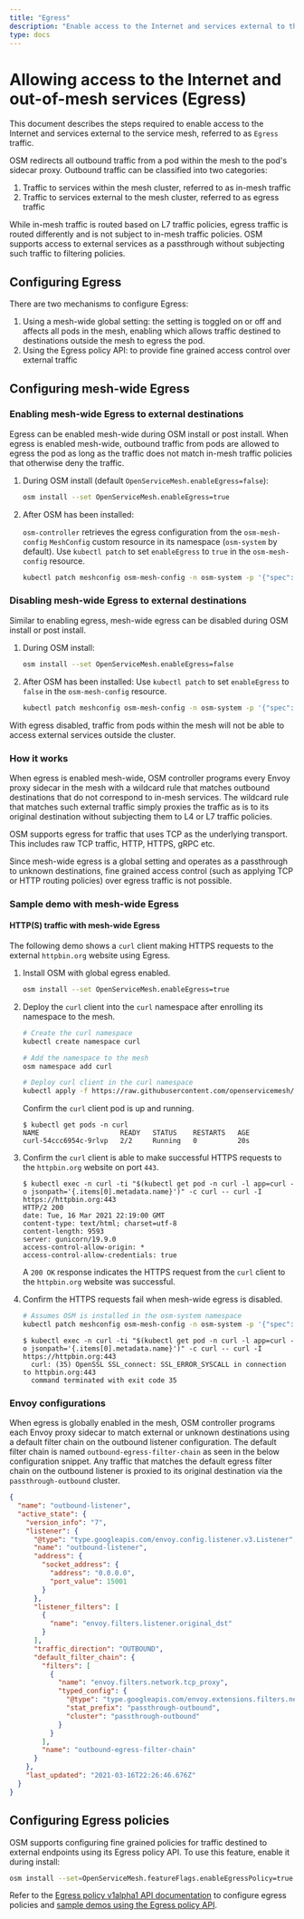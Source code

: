 ```yaml
---
title: "Egress"
description: "Enable access to the Internet and services external to the service mesh."
type: docs
---
```


# Allowing access to the Internet and out-of-mesh services (Egress)

This document describes the steps required to enable access to the Internet and services external to the service mesh, referred to as `Egress` traffic.

OSM redirects all outbound traffic from a pod within the mesh to the pod's sidecar proxy. Outbound traffic can be classified into two categories:

1. Traffic to services within the mesh cluster, referred to as in-mesh traffic
2. Traffic to services external to the mesh cluster, referred to as egress traffic

While in-mesh traffic is routed based on L7 traffic policies, egress traffic is routed differently and is not subject to in-mesh traffic policies. OSM supports access to external services as a passthrough without subjecting such traffic to filtering policies.


## Configuring Egress

There are two mechanisms to configure Egress:

1. Using a mesh-wide global setting: the setting is toggled on or off and affects all pods in the mesh, enabling which allows traffic destined to destinations outside the mesh to egress the pod.
2. Using the Egress policy API: to provide fine grained access control over external traffic


## Configuring mesh-wide Egress

### Enabling mesh-wide Egress to external destinations
Egress can be enabled mesh-wide during OSM install or post install. When egress is enabled mesh-wide, outbound traffic from pods are allowed to egress the pod as long as the traffic does not match in-mesh traffic policies that otherwise deny the traffic.

1. During OSM install (default `OpenServiceMesh.enableEgress=false`):
    ```bash
    osm install --set OpenServiceMesh.enableEgress=true
    ```

2. After OSM has been installed:

	`osm-controller` retrieves the egress configuration from the `osm-mesh-config` `MeshConfig` custom resource in its namespace (`osm-system` by default). Use `kubectl patch` to set `enableEgress` to `true` in the `osm-mesh-config` resource.
    ```bash
    kubectl patch meshconfig osm-mesh-config -n osm-system -p '{"spec":{"traffic":{"enableEgress":true}}}'c--type=merge
    ```

### Disabling mesh-wide Egress to external destinations
Similar to enabling egress, mesh-wide egress can be disabled during OSM install or post install.

1. During OSM install:
    ```bash
    osm install --set OpenServiceMesh.enableEgress=false
    ```

2. After OSM has been installed:
	Use `kubectl patch` to set `enableEgress` to `false` in the `osm-mesh-config` resource.
    ```bash
    kubectl patch meshconfig osm-mesh-config -n osm-system -p '{"spec":{"traffic":{"enableEgress":false}}}'  --type=merge
    ```

With egress disabled, traffic from pods within the mesh will not be able to access external services outside the cluster.

### How it works
When egress is enabled mesh-wide, OSM controller programs every Envoy proxy sidecar in the mesh with a wildcard rule that matches outbound destinations that do not correspond to in-mesh services. The wildcard rule that matches such external traffic simply proxies the traffic as is to its original destination without subjecting them to L4 or L7 traffic policies.

OSM supports egress for traffic that uses TCP as the underlying transport. This includes raw TCP traffic, HTTP, HTTPS, gRPC etc.

Since mesh-wide egress is a global setting and operates as a passthrough to unknown destinations, fine grained access control (such as applying TCP or HTTP routing policies) over egress traffic is not possible.

### Sample demo with mesh-wide Egress

#### HTTP(S) traffic with mesh-wide Egress

The following demo shows a `curl` client making HTTPS requests to the external `httpbin.org` website using Egress.

1. Install OSM with global egress enabled.
    ```bash
    osm install --set OpenServiceMesh.enableEgress=true
    ```

1. Deploy the `curl` client into the `curl` namespace after enrolling its namespace to the mesh.
    ```bash
    # Create the curl namespace
    kubectl create namespace curl

    # Add the namespace to the mesh
    osm namespace add curl

    # Deploy curl client in the curl namespace
    kubectl apply -f https://raw.githubusercontent.com/openservicemesh/osm/release-v0.9/docs/example/manifests/samples/curl/curl.yaml -n curl
    ```

    Confirm the `curl` client pod is up and running.

    ```console
    $ kubectl get pods -n curl
    NAME                    READY   STATUS    RESTARTS   AGE
    curl-54ccc6954c-9rlvp   2/2     Running   0          20s
    ```

1. Confirm the `curl` client is able to make successful HTTPS requests to the `httpbin.org` website on port `443`.
    ```console
    $ kubectl exec -n curl -ti "$(kubectl get pod -n curl -l app=curl -o jsonpath='{.items[0].metadata.name}')" -c curl -- curl -I https://httpbin.org:443
    HTTP/2 200
    date: Tue, 16 Mar 2021 22:19:00 GMT
    content-type: text/html; charset=utf-8
    content-length: 9593
    server: gunicorn/19.9.0
    access-control-allow-origin: *
    access-control-allow-credentials: true
    ```

    A `200 OK` response indicates the HTTPS request from the `curl` client to the `httpbin.org` website was successful.

1. Confirm the HTTPS requests fail when mesh-wide egress is disabled.
    ```bash
    # Assumes OSM is installed in the osm-system namespace
    kubectl patch meshconfig osm-mesh-config -n osm-system -p '{"spec":{"traffic":{"enableEgress":false}}}'  --type=merge
    ```
    ```console
    $ kubectl exec -n curl -ti "$(kubectl get pod -n curl -l app=curl -o jsonpath='{.items[0].metadata.name}')" -c curl -- curl -I https://httpbin.org:443
	  curl: (35) OpenSSL SSL_connect: SSL_ERROR_SYSCALL in connection to httpbin.org:443
	  command terminated with exit code 35
    ```

### Envoy configurations

When egress is globally enabled in the mesh, OSM controller programs each Envoy proxy sidecar to match external or unknown destinations using a default filter chain on the outbound listener configuration. The default filter chain is named `outbound-egress-filter-chain` as seen in the below configuration snippet. Any traffic that matches the default egress filter chain on the outbound listener is proxied to its original destination via the `passthrough-outbound` cluster.

```json
{
  "name": "outbound-listener",
  "active_state": {
    "version_info": "7",
    "listener": {
      "@type": "type.googleapis.com/envoy.config.listener.v3.Listener",
      "name": "outbound-listener",
      "address": {
        "socket_address": {
          "address": "0.0.0.0",
          "port_value": 15001
        }
      },
      "listener_filters": [
        {
          "name": "envoy.filters.listener.original_dst"
        }
      ],
      "traffic_direction": "OUTBOUND",
      "default_filter_chain": {
        "filters": [
          {
            "name": "envoy.filters.network.tcp_proxy",
            "typed_config": {
              "@type": "type.googleapis.com/envoy.extensions.filters.network.tcp_proxy.v3.TcpProxy",
              "stat_prefix": "passthrough-outbound",
              "cluster": "passthrough-outbound"
            }
          }
        ],
        "name": "outbound-egress-filter-chain"
      }
    },
    "last_updated": "2021-03-16T22:26:46.676Z"
  }
}
```

## Configuring Egress policies

OSM supports configuring fine grained policies for traffic destined to external endpoints using its Egress policy API. To use this feature, enable it during install:
```bash
osm install --set=OpenServiceMesh.featureFlags.enableEgressPolicy=true
```

Refer to the [Egress policy v1alpha1 API documentation](/docs/apidocs/policy/v1alpha1) to configure egress policies and [sample demos using the Egress policy API](/docs/tasks/traffic_management/demos/egress_policy_demo).
